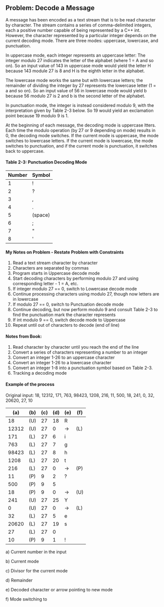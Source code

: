 ## Problem: Decode a Message

A message has been encoded as a text stream that is to be read character by character. The stream contains a series of comma-delimited integers, each a positive number capable of being represented by a C++ int. However, the character represented by a particular integer depends on the current decoding mode. There are three modes: uppercase, lowercase, and punctuation.

In uppercase mode, each integer represents an uppercase letter: The integer modulo 27 indicates the letter of the alphabet (where 1 = A and so on). So an input value of 143 in uppercase mode would yield the letter H because 143 module 27 is 8 and H is the eighth letter in the alphabet.

The lowercase mode works the same but with lowercase letters; the remainder of dividing the integer by 27 represents the lowercase letter (1 = a and so on). So an input value of 56 in lowercase mode would yield b because 56 modulo 27 is 2 and b is the second letter of the alphabet.

In punctuation mode, the integer is instead considered modulo 9, with the interpretation given by Table 2-3 below. So 19 would yield an exclamation point because 19 modulo 9 is 1.

At the beginning of each message, the decoding mode is uppercase ltters. Each time the modulo operation (by 27 or 9 depending on mode) results in 0, the decoding mode switches. If the current mode is uppercase, the mode switches to lowercase letters. If the current mode is lowercase, the mode switches to punctuation, and if the current mode is punctuation, it switches back to uppercase.

#### Table 2-3: Punctuation Decoding Mode

| Number | Symbol  |
| ------ | ------- |
| 1      | !       |
| 2      | ?       |
| 3      | ,       |
| 4      | .       |
| 5      | (space) |
| 6      | ;       |
| 7      | "       |
| 8      | '       |

#### My Notes on Problem - Restate Problem with Constraints

1. Read a text stream character by character
2. Characters are separated by commas
3. Program starts in Uppercase decode mode
4. Start decoding characters by performing modulo 27 and using corresponding letter - 1 = A, etc.
5. If integer modulo 27 == 0, switch to Lowercase decode mode
6. Continue processing characters using modulo 27, though now letters are in lowercase
7. If modulo 27 == 0, switch to Punctuation decode mode
8. Continue decoding, but now perform modulo 9 and consult Table 2-3 to find the punctuation mark the character represents
9. If int modulo 9 == 0, switch decode mode to Uppercase
10. Repeat until out of characters to decode (end of line)

#### Notes from Book:

1. Read character by character until you reach the end of the line
2. Convert a series of characters representing a number to an integer
3. Convert an integer 1-26 to an uppercase character
4. Convert an integer 1-26 to a lowercase character
5. Convert an integer 1-8 into a punctuation symbol based on Table 2-3.
6. Tracking a decoding mode

#### Example of the process

Original input: 18, 12312, 171, 763, 98423, 1208, 216, 11, 500, 18, 241, 0, 32, 20620, 27, 10

| (a)   | (b) | (c) | (d) | (e) | (f) |
| ----- | --- | --- | --- | --- | --- |
| 18    | (U) | 27  | 18  | R   |     |
| 12312 | (U) | 27  | 0   | →   | (L) |
| 171   | (L) | 27  | 6   | i   |     |
| 763   | (L) | 27  | 7   | g   |     |
| 98423 | (L) | 27  | 8   | h   |     |
| 1208  | (L) | 27  | 20  | t   |     |
| 216   | (L) | 27  | 0   | →   | (P) |
| 11    | (P) | 9   | 2   | ?   |     |
| 500   | (P) | 9   | 5   |     |     |
| 18    | (P) | 9   | 0   | →   | (U) |
| 241   | (U) | 27  | 25  | Y   |     |
| 0     | (U) | 27  | 0   | →   | (L) |
| 32    | (L) | 27  | 5   | e   |     |
| 20620 | (L) | 27  | 19  | s   |     |
| 27    | (L) | 27  | 0   |     |     |
| 10    | (P) | 9   | 1   | !   |     |

a) Current number in the input

b) Current mode

c) Divisor for the current mode

d) Remainder

e) Decoded character or arrow pointing to new mode

f) Mode switching to
